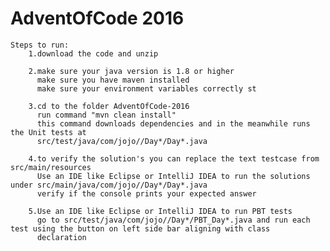 # AdventOfCode 2016

    Steps to run:  
        1.download the code and unzip  
        
        2.make sure your java version is 1.8 or higher
          make sure you have maven installed 
          make sure your environment variables correctly st  
          
        3.cd to the folder AdventOfCode-2016
          run command "mvn clean install"
          this command downloads dependencies and in the meanwhile runs the Unit tests at
          src/test/java/com/jojo//Day*/Day*.java
          
        4.to verify the solution's you can replace the text testcase from src/main/resources  
          Use an IDE like Eclipse or IntelliJ IDEA to run the solutions under src/main/java/com/jojo//Day*/Day*.java
          verify if the console prints your expected answer  
          
        5.Use an IDE like Eclipse or IntelliJ IDEA to run PBT tests 
          go to src/test/java/com/jojo//Day*/PBT_Day*.java and run each test using the button on left side bar aligning with class
          declaration
        
